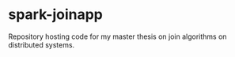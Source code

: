 # spark-joinapp
Repository hosting code for my master thesis on join algorithms on distributed systems.
